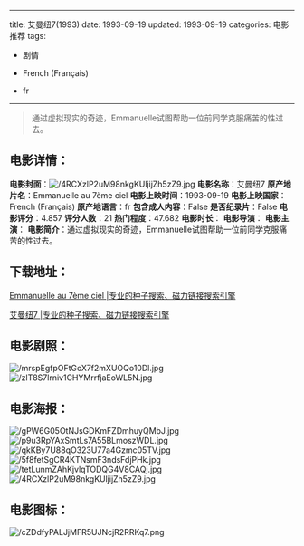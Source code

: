 
---
title: 艾曼纽7(1993)
date: 1993-09-19
updated: 1993-09-19
categories: 电影推荐
tags:
- 剧情

- French (Français)
- fr
---


> 通过虚拟现实的奇迹，Emmanuelle试图帮助一位前同学克服痛苦的性过去。

## **电影详情**：

**电影封面**：<img src="https://image.tmdb.org/t/p/w200/4RCXzlP2uM98nkgKUljijZh5zZ9.jpg" alt="/4RCXzlP2uM98nkgKUljijZh5zZ9.jpg" title="/4RCXzlP2uM98nkgKUljijZh5zZ9.jpg">
**电影名称**：艾曼纽7
**原产地片名**：Emmanuelle au 7ème ciel
**电影上映时间**：1993-09-19
**电影上映国家**：French (Français)
**原产地语言**：fr
**包含成人内容**：False
**是否纪录片**：False
**电影评分**：4.857
**评分人数**：21
**热门程度**：47.682
**电影时长**：
**电影导演**：
**电影主演**：
**电影简介**：通过虚拟现实的奇迹，Emmanuelle试图帮助一位前同学克服痛苦的性过去。

## **下载地址**：
[Emmanuelle au 7ème ciel |专业的种子搜索、磁力链接搜索引擎](https://movie.amd794.com:2083/?search=Emmanuelle%20au%207%C3%A8me%20ciel&ordering=&mode=match_phrase&page_size=10&page=1)

[艾曼纽7 |专业的种子搜索、磁力链接搜索引擎](https://movie.amd794.com:2083/?search=%E8%89%BE%E6%9B%BC%E7%BA%BD7&ordering=&mode=match_phrase&page_size=10&page=1)
 

## **电影剧照**：
<img src="https://image.tmdb.org/t/p/original/mrspEgfpOFtGcX7f2mXUOQo10Dl.jpg" alt="/mrspEgfpOFtGcX7f2mXUOQo10Dl.jpg" title="/mrspEgfpOFtGcX7f2mXUOQo10Dl.jpg"><img src="https://image.tmdb.org/t/p/original/zlT8S7lrniv1CHYMrrfjaEoWL5N.jpg" alt="/zlT8S7lrniv1CHYMrrfjaEoWL5N.jpg" title="/zlT8S7lrniv1CHYMrrfjaEoWL5N.jpg">

## **电影海报**：
<img src="https://image.tmdb.org/t/p/original/gPW6G05OtNJsGDKmFZDmhuyQMbJ.jpg" alt="/gPW6G05OtNJsGDKmFZDmhuyQMbJ.jpg" title="/gPW6G05OtNJsGDKmFZDmhuyQMbJ.jpg"><img src="https://image.tmdb.org/t/p/original/p9u3RpYAxSmtLs7A55BLmoszWDL.jpg" alt="/p9u3RpYAxSmtLs7A55BLmoszWDL.jpg" title="/p9u3RpYAxSmtLs7A55BLmoszWDL.jpg"><img src="https://image.tmdb.org/t/p/original/qkKBy7U88qO323U77a4Gzmc05TV.jpg" alt="/qkKBy7U88qO323U77a4Gzmc05TV.jpg" title="/qkKBy7U88qO323U77a4Gzmc05TV.jpg"><img src="https://image.tmdb.org/t/p/original/5f8fetSgCR4KTNsmF3ndsFdjPHk.jpg" alt="/5f8fetSgCR4KTNsmF3ndsFdjPHk.jpg" title="/5f8fetSgCR4KTNsmF3ndsFdjPHk.jpg"><img src="https://image.tmdb.org/t/p/original/tetLunmZAhKjvlqTODQG4V8CAQj.jpg" alt="/tetLunmZAhKjvlqTODQG4V8CAQj.jpg" title="/tetLunmZAhKjvlqTODQG4V8CAQj.jpg"><img src="https://image.tmdb.org/t/p/original/4RCXzlP2uM98nkgKUljijZh5zZ9.jpg" alt="/4RCXzlP2uM98nkgKUljijZh5zZ9.jpg" title="/4RCXzlP2uM98nkgKUljijZh5zZ9.jpg">

## **电影图标**：
<img src="https://image.tmdb.org/t/p/original/cZDdfyPALJjMFR5UJNcjR2RRKq7.png" alt="/cZDdfyPALJjMFR5UJNcjR2RRKq7.png" title="/cZDdfyPALJjMFR5UJNcjR2RRKq7.png">
